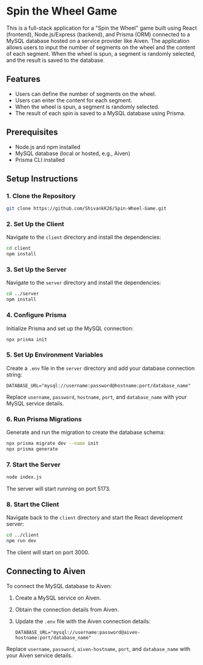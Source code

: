 # Spin the Wheel Game

This is a full-stack application for a "Spin the Wheel" game built using React (frontend), Node.js/Express (backend), and Prisma (ORM) connected to a MySQL database hosted on a service provider like Aiven. The application allows users to input the number of segments on the wheel and the content of each segment. When the wheel is spun, a segment is randomly selected, and the result is saved to the database.

## Features

- Users can define the number of segments on the wheel.
- Users can enter the content for each segment.
- When the wheel is spun, a segment is randomly selected.
- The result of each spin is saved to a MySQL database using Prisma.

## Prerequisites

- Node.js and npm installed
- MySQL database (local or hosted, e.g., Aiven)
- Prisma CLI installed

## Setup Instructions

### 1. Clone the Repository

```sh
git clone https://github.com/ShivankK26/Spin-Wheel-Game.git
```

### 2. Set Up the Client

Navigate to the `client` directory and install the dependencies:

```sh
cd client
npm install
```

### 3. Set Up the Server

Navigate to the `server` directory and install the dependencies:

```sh
cd ../server
npm install
```

### 4. Configure Prisma

Initialize Prisma and set up the MySQL connection:

```sh
npx prisma init
```

### 5. Set Up Environment Variables

Create a `.env` file in the `server` directory and add your database connection string:

```env
DATABASE_URL="mysql://username:password@hostname:port/database_name"
```

Replace `username`, `password`, `hostname`, `port`, and `database_name` with your MySQL service details.

### 6. Run Prisma Migrations

Generate and run the migration to create the database schema:

```sh
npx prisma migrate dev --name init
npx prisma generate
```

### 7. Start the Server

```sh
node index.js
```

The server will start running on port 5173.

### 8. Start the Client

Navigate back to the `client` directory and start the React development server:

```sh
cd ../client
npm run dev
```

The client will start on port 3000.

## Connecting to Aiven

To connect the MySQL database to Aiven:
1. Create a MySQL service on Aiven.
2. Obtain the connection details from Aiven.
3. Update the `.env` file with the Aiven connection details:

   ```env
   DATABASE_URL="mysql://username:password@aiven-hostname:port/database_name"
   ```

Replace `username`, `password`, `aiven-hostname`, `port`, and `database_name` with your Aiven service details.
```